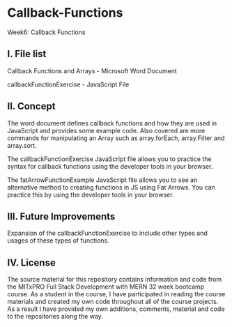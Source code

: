 # Callback-Functions
Week6: Callback Functions

I. File list
------------
Callback Functions and Arrays - Microsoft Word Document

callbackFunctionExercise - JavaScript File


II. Concept
----------
The word document defines callback functions and how they are used in JavaScript and provides some example code. Also covered are more commands for manipulating an Array such as array.forEach, array.Filter and array.sort.

The callbackFunctionExercise JavaScript file allows you to practice the syntax for callback functions using the developer tools in your browser.

The fatArrowFunctionExample JavaScript file allows you to see an alternative method to creating functions in JS using Fat Arrows. You can practice this by using the developer tools in your browser.


III. Future Improvements
----------
Expansion of the callbackFunctionExercise to include other types and usages of these types of functions.

IV.  License
----------
The source material for this repository contains information and code from the MITxPRO Full Stack Development with MERN 32 week bootcamp course.
As a student in the course, I have participated in reading the course materials and created my own code throughout all of the course projects. As a result I have provided my own additions, comments, material and code to the repositories along the way.
